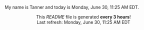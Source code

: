 My name is Tanner and today is Monday, June 30, 11:25 AM EDT.

<p align="center">This <i>README</i> file is generated <b>every 3 hours</b>!</br>Last refresh: Monday, June 30, 11:25 AM EDT<br /></p>

